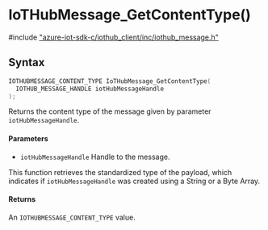# IoTHubMessage_GetContentType()

\#include ["azure-iot-sdk-c/iothub_client/inc/iothub_message.h"](../iot-c-ref-iothub-message-h.md)  

## Syntax

```C
IOTHUBMESSAGE_CONTENT_TYPE IoTHubMessage_GetContentType(
  IOTHUB_MESSAGE_HANDLE	iotHubMessageHandle
);

```

Returns the content type of the message given by parameter `iotHubMessageHandle`.

#### Parameters
* `iotHubMessageHandle` Handle to the message.

This function retrieves the standardized type of the payload, which indicates if `iotHubMessageHandle` was created using a String or a Byte Array.

#### Returns
An `IOTHUBMESSAGE_CONTENT_TYPE` value.

